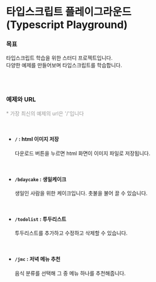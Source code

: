 # 타입스크립트 플레이그라운드 <br /> (Typescript Playground)

### 목표

타입스크립트 학습을 위한 스터디 프로젝트입니다.
<br />
다양한 예제를 만들어보며 타입스크립트를 학습합니다.

<br />
<br />

### 예제와 URL

<p style="color: #999;">* 가장 최신의 예제의 url은 '/'입니다<p>

<br />

- #### `/` : html 이미지 저장
  다운로드 버튼을 누르면 html 화면이 이미지 파일로 저장됩니다.

<br />

- #### `/bdaycake` : 생일케이크
  생일인 사람을 위한 케이크입니다. 촛불을 불어 끌 수 있습니다.

<br />

- #### `/todolist` : 투두리스트
  투두리스트를 추가하고 수정하고 삭제할 수 있습니다.

<br />

- #### `/jmc` : 저녁 메뉴 추천
  음식 분류를 선택해 그 중 메뉴 하나를 추천해줍니다.
